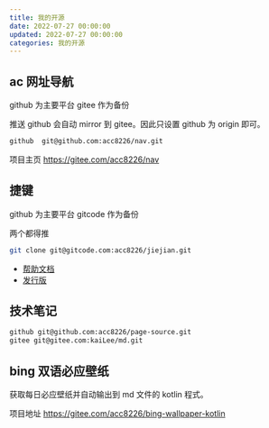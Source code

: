 ```yaml
---
title: 我的开源
date: 2022-07-27 00:00:00
updated: 2022-07-27 00:00:00
categories: 我的开源
---
```


## ac 网址导航

github 为主要平台
gitee 作为备份

推送 github 会自动 mirror 到 gitee。因此只设置 github 为 origin 即可。

```sh
github  git@github.com:acc8226/nav.git
```

项目主页 <https://gitee.com/acc8226/nav>

## 捷键

github 为主要平台
gitcode 作为备份

两个都得推

```sh
git clone git@gitcode.com:acc8226/jiejian.git
```

* [帮助文档](https://gitcode.com/acc8226/jiejian/blob/main/README.md)
* [发行版](https://gitcode.com/acc8226/jiejian/releases)

## 技术笔记

```sh
github git@github.com:acc8226/page-source.git
gitee git@gitee.com:kaiLee/md.git
```

## bing 双语必应壁纸

获取每日必应壁纸并自动输出到 md 文件的 kotlin 程式。

项目地址
<https://gitee.com/acc8226/bing-wallpaper-kotlin>
